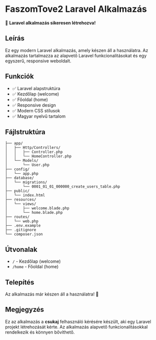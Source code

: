 # FaszomTove2 Laravel Alkalmazás

🚀 **Laravel alkalmazás sikeresen létrehozva!**

## Leírás

Ez egy modern Laravel alkalmazás, amely készen áll a használatra. Az alkalmazás tartalmazza az alapvető Laravel funkcionalitásokat és egy egyszerű, responsive weboldalt.

## Funkciók

- ✅ Laravel alapstruktúra
- ✅ Kezdőlap (welcome)
- ✅ Főoldal (home)
- ✅ Responsive design
- ✅ Modern CSS stílusok
- ✅ Magyar nyelvű tartalom

## Fájlstruktúra

```
├── app/
│   ├── Http/Controllers/
│   │   ├── Controller.php
│   │   └── HomeController.php
│   └── Models/
│       └── User.php
├── config/
│   └── app.php
├── database/
│   └── migrations/
│       └── 0001_01_01_000000_create_users_table.php
├── public/
│   └── index.html
├── resources/
│   └── views/
│       ├── welcome.blade.php
│       └── home.blade.php
├── routes/
│   └── web.php
├── .env.example
├── .gitignore
└── composer.json
```

## Útvonalak

- `/` - Kezdőlap (welcome)
- `/home` - Főoldal (home)

## Telepítés

Az alkalmazás már készen áll a használatra! 🎉

## Megjegyzés

Ez az alkalmazás a **csukaj** felhasználó kérésére készült, aki egy Laravel projekt létrehozását kérte. Az alkalmazás alapvető funkcionalitásokkal rendelkezik és könnyen bővíthető.